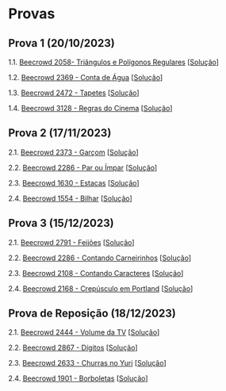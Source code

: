 # Provas

## Prova 1 (20/10/2023)

1.1. [Beecrowd 2058- Triângulos e Polígonos Regulares](https://www.beecrowd.com.br/judge/pt/problems/view/2058) [[Solução](beecrowd_2058.py)]
   
1.2. [Beecrowd 2369 - Conta de Água](https://www.beecrowd.com.br/judge/pt/problems/view/2369) [[Solução](beecrowd_2369.py)]

1.3. [Beecrowd 2472 - Tapetes](https://www.beecrowd.com.br/judge/pt/problems/view/2472) [[Solução](beecrowd_2472.py)]

1.4. [Beecrowd 3128 - Regras do Cinema](https://www.beecrowd.com.br/judge/pt/problems/view/3128) [[Solução](beecrowd_3128.py)]

## Prova 2 (17/11/2023)

2.1. [Beecrowd 2373 - Garçom](https://www.beecrowd.com.br/judge/pt/problems/view/2373) [[Solução](beecrowd_2373.py)]
   
2.2. [Beecrowd 2286 - Par ou Ímpar](https://www.beecrowd.com.br/judge/pt/problems/view/2286) [[Solução](beecrowd_2286.py)]

2.3. [Beecrowd 1630 - Estacas](https://www.beecrowd.com.br/judge/pt/problems/view/1630) [[Solução](beecrowd_1630.py)]

2.4. [Beecrowd 1554 - Bilhar](https://www.beecrowd.com.br/judge/pt/problems/view/1554) [[Solução](beecrowd_1554.py)]

## Prova 3 (15/12/2023)

2.1. [Beecrowd 2791 - Feijões](https://www.beecrowd.com.br/judge/pt/problems/view/2791) [[Solução](beecrowd_2791.py)]
   
2.2. [Beecrowd 2286 - Contando Carneirinhos](https://www.beecrowd.com.br/judge/pt/problems/view/2286) [[Solução](beecrowd_2286.py)]

2.3. [Beecrowd 2108 - Contando Caracteres](https://www.beecrowd.com.br/judge/pt/problems/view/2108) [[Solução](beecrowd_2108.py)]

2.4. [Beecrowd 2168 - Crepúsculo em Portland](https://www.beecrowd.com.br/judge/pt/problems/view/2168) [[Solução](beecrowd_2168.py)]

## Prova de Reposição (18/12/2023)

2.1. [Beecrowd 2444 - Volume da TV](https://www.beecrowd.com.br/judge/pt/problems/view/2444) [[Solução](beecrowd_2444.py)]
   
2.2. [Beecrowd 2867 - Dígitos](https://www.beecrowd.com.br/judge/pt/problems/view/2867) [[Solução](beecrowd_2867.py)]

2.3. [Beecrowd 2633 - Churras no Yuri](https://www.beecrowd.com.br/judge/pt/problems/view/2633) [[Solução](beecrowd_2633.py)]

2.4. [Beecrowd 1901 - Borboletas](https://www.beecrowd.com.br/judge/pt/problems/view/1901) [[Solução](beecrowd_1901.py)]
